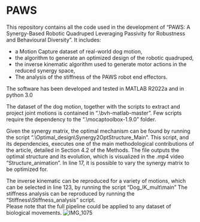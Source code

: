 # PAWS

This repository contains all the code used in the development of “PAWS: A Synergy-Based Robotic Quadruped Leveraging Passivity for Robustness and Behavioural Diversity”. 
It includes: 
-	a Motion Capture dataset of real-world dog motion,
-	the algorithm to generate an optimized design of the robotic quadruped, 
-	the inverse kinematic algorithm used to generate motor actions in the reduced synergy space,
-	The analysis of the stiffness of the PAWS robot end effectors. 

The software has been developed and tested in MATLAB R2022a and in python 3.0 

The dataset of the dog motion, together with the scripts to extract and project joint motions is contained in “.\bvh-matlab-master”. Few scripts require the dependency to the “.\mocaptoolbox-1.9.0” folder. 

Given the synergy matrix, the optimal mechanism can be found by running the script “.\Optimal_design\Synergy2OptStructure_Main”. This script, and its dependencies, executes one of the main methodological contributions of the article, detailed in Section 4.2 of the Methods. The file outputs the optimal structure and its evolution, which is visualized in the .mp4 video “Structure_animation”. In line 17, it is possible to vary the synergy matrix to be optimized for.

The inverse kinematic can be reproduced for a variety of motions, which can be selected in line 123,  by running the script “Dog_IK_mult\main”
The stiffness analysis can be reproduced by running the “Stiffness\Stiffness_analysis” script.  
Please note that the full pipeline could be applied to any dataset of biological movements. 
![IMG_1075](https://github.com/fstella97/PAWS/assets/85675387/79899a22-3d6f-43d2-af97-6a76b959fdd4)
